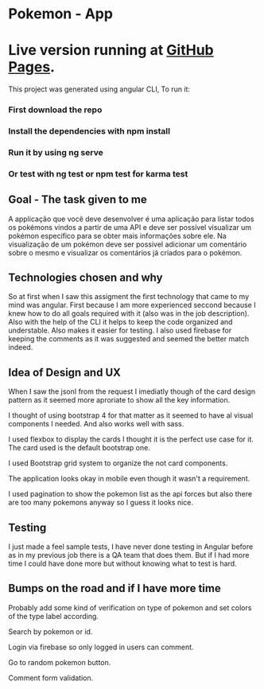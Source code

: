 # Pokemon - App
# Live version running at [GitHub Pages](https://edu-pokemon-app.herokuapp.com).

This project was generated using angular CLI,  To run it: 

### First download the repo 
### Install the dependencies with npm install
### Run it by using ng serve
### Or test with ng test or npm test for karma test

## Goal - The task given to me

A applicação que você deve desenvolver é uma aplicação para listar todos os pokémons vindos a partir de uma API e deve ser possivel visualizar um pokémon especifico para se obter mais informações sobre ele. Na visualização de um pokémon deve ser possivel adicionar um comentário sobre o mesmo e visualizar os comentários já criados para o pokémon.

## Technologies chosen and why

So at first when I saw this assigment the first technology that came to my mind was angular. First because I am more experienced seccond because I knew how to do all goals required with it (also was in the job description). Also with the help of the CLI it helps to keep the code organized and understable. Also makes it easier for testing. I also used firebase for keeping the comments as it was suggested and seemed the better match indeed.

## Idea of Design and UX

When I saw the jsonI from the request I imediatly though of the card design pattern as it seemed more aproriate to show all the key information.

I thought of using bootstrap 4 for that matter as it seemed to have al visual components I needed. And also works well with sass.

I used flexbox to display the cards I thought it is the perfect use case for it. The card used is the default bootstrap one.

I used Bootstrap grid system to organize the not card components.

The application looks okay in mobile even though it wasn't a requirement.

I used pagination to show the pokemon list as the api forces but also there are too many pokemons anyway so I guess it looks nice.

## Testing

I just made a feel sample tests, I have never done testing in Angular before as in my previous job there is a QA team that does them. But if I had more time I could have done more but without knowing what to test is hard.

## Bumps on the road and if I have more time

Probably add some kind of verification on type of pokemon and set colors of the type label according.

Search by pokemon or id.

Login via firebase so only logged in users can comment.

Go to random pokemon button.

Comment form validation.
